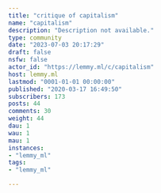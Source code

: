 ```yaml
---
title: "critique of capitalism" 
name: "capitalism"
description: "Description not available."
type: community
date: "2023-07-03 20:17:29"
draft: false
nsfw: false
actor_id: "https://lemmy.ml/c/capitalism"
host: lemmy.ml
lastmod: "0001-01-01 00:00:00"
published: "2020-03-17 16:49:50"
subscribers: 173
posts: 44
comments: 30
weight: 44
dau: 1
wau: 1
mau: 1
instances:
- "lemmy_ml"
tags: 
- "lemmy_ml"

---
```

